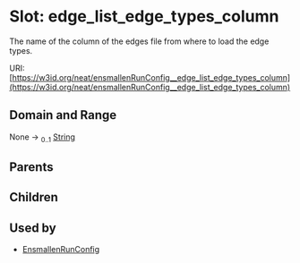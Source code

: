 
# Slot: edge_list_edge_types_column


The name of the column of the edges file from where to load the edge types.

URI: [https://w3id.org/neat/ensmallenRunConfig__edge_list_edge_types_column](https://w3id.org/neat/ensmallenRunConfig__edge_list_edge_types_column)


## Domain and Range

None &#8594;  <sub>0..1</sub> [String](types/String.md)

## Parents


## Children


## Used by

 * [EnsmallenRunConfig](EnsmallenRunConfig.md)
